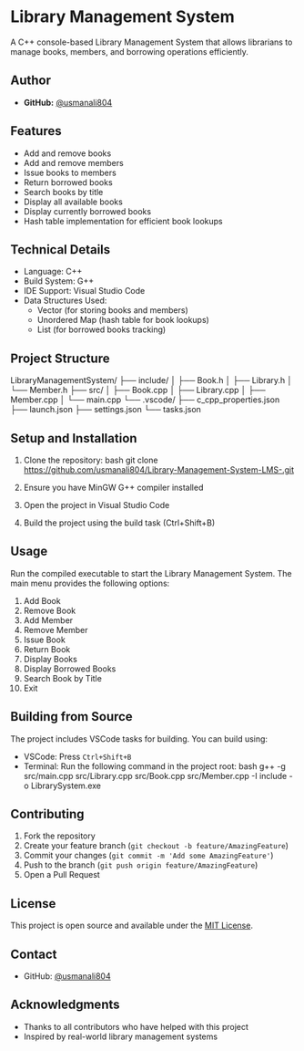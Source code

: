 # Library Management System

A C++ console-based Library Management System that allows librarians to manage books, members, and borrowing operations efficiently.

## Author
- **GitHub:** [@usmanali804](https://github.com/usmanali804)
## Features

- Add and remove books
- Add and remove members
- Issue books to members
- Return borrowed books
- Search books by title
- Display all available books
- Display currently borrowed books
- Hash table implementation for efficient book lookups

## Technical Details

- Language: C++
- Build System: G++
- IDE Support: Visual Studio Code
- Data Structures Used:
  - Vector (for storing books and members)
  - Unordered Map (hash table for book lookups)
  - List (for borrowed books tracking)

## Project Structure
LibraryManagementSystem/
├── include/
│ ├── Book.h
│ ├── Library.h
│ └── Member.h
├── src/
│ ├── Book.cpp
│ ├── Library.cpp
│ ├── Member.cpp
│ └── main.cpp
└── .vscode/
├── c_cpp_properties.json
├── launch.json
├── settings.json
└── tasks.json


## Setup and Installation

1. Clone the repository:
bash
git clone https://github.com/usmanali804/Library-Management-System-LMS-.git

2. Ensure you have MinGW G++ compiler installed

3. Open the project in Visual Studio Code

4. Build the project using the build task (Ctrl+Shift+B)

## Usage

Run the compiled executable to start the Library Management System. The main menu provides the following options:

1. Add Book
2. Remove Book
3. Add Member
4. Remove Member
5. Issue Book
6. Return Book
7. Display Books
8. Display Borrowed Books
9. Search Book by Title
10. Exit

## Building from Source

The project includes VSCode tasks for building. You can build using:

- VSCode: Press `Ctrl+Shift+B`
- Terminal: Run the following command in the project root:
bash
g++ -g src/main.cpp src/Library.cpp src/Book.cpp src/Member.cpp -I include -o LibrarySystem.exe

## Contributing

1. Fork the repository
2. Create your feature branch (`git checkout -b feature/AmazingFeature`)
3. Commit your changes (`git commit -m 'Add some AmazingFeature'`)
4. Push to the branch (`git push origin feature/AmazingFeature`)
5. Open a Pull Request

## License

This project is open source and available under the [MIT License](LICENSE).

## Contact

- GitHub: [@usmanali804](https://github.com/usmanali804)

## Acknowledgments

- Thanks to all contributors who have helped with this project
- Inspired by real-world library management systems
